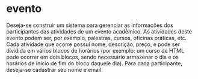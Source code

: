 # evento
 Deseja-se construir um sistema para gerenciar as informações dos participantes das atividades de um  evento acadêmico. As atividades deste evento podem ser, por exemplo, palestras, cursos, oficinas  práticas, etc. Cada atividade que ocorre possui nome, descrição, preço, e pode ser dividida em vários  blocos de horários (por exemplo: um curso de HTML pode ocorrer em dois blocos, sendo necessário  armazenar o dia e os horários de início de fim do bloco daquele dia). Para cada participante, deseja-se  cadastrar seu nome e email. 
